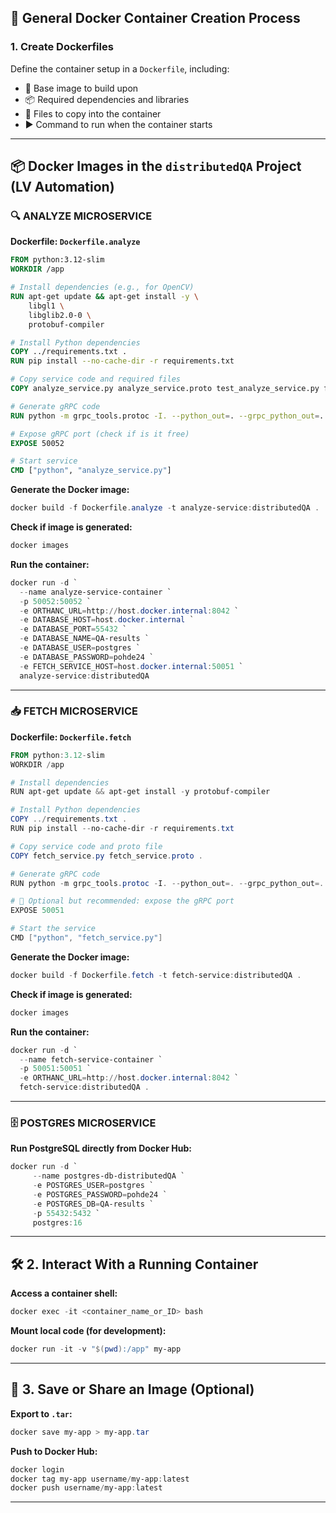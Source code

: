 ## 🐳 General Docker Container Creation Process

### 1. Create Dockerfiles

Define the container setup in a `Dockerfile`, including:
- 🧱 Base image to build upon
- 📦 Required dependencies and libraries
- 📁 Files to copy into the container
- ▶️ Command to run when the container starts

---

## 📦 Docker Images in the `distributedQA` Project (LV Automation)

### 🔍 ANALYZE MICROSERVICE

**Dockerfile: `Dockerfile.analyze`**
```Dockerfile
FROM python:3.12-slim
WORKDIR /app

# Install dependencies (e.g., for OpenCV)
RUN apt-get update && apt-get install -y \
    libgl1 \
    libglib2.0-0 \
    protobuf-compiler

# Install Python dependencies
COPY ../requirements.txt .
RUN pip install --no-cache-dir -r requirements.txt

# Copy service code and required files
COPY analyze_service.py analyze_service.proto test_analyze_service.py fetch_service.proto US_IQ_analysis3.py LUT_table_codes.py LUT_taulukko_lisaa.py probe-LUT.xls .

# Generate gRPC code
RUN python -m grpc_tools.protoc -I. --python_out=. --grpc_python_out=. analyze_service.proto fetch_service.proto

# Expose gRPC port (check if is it free)
EXPOSE 50052

# Start service
CMD ["python", "analyze_service.py"]
```

**Generate the Docker image:**
```PowerShell
docker build -f Dockerfile.analyze -t analyze-service:distributedQA .
```

**Check if image is generated:**
```PowerShell
docker images
```

**Run the container:**
```PowerShell
docker run -d `
  --name analyze-service-container `
  -p 50052:50052 `
  -e ORTHANC_URL=http://host.docker.internal:8042 `
  -e DATABASE_HOST=host.docker.internal `
  -e DATABASE_PORT=55432 `
  -e DATABASE_NAME=QA-results `
  -e DATABASE_USER=postgres `
  -e DATABASE_PASSWORD=pohde24 `
  -e FETCH_SERVICE_HOST=host.docker.internal:50051 `
  analyze-service:distributedQA
```

---

### 📥 FETCH MICROSERVICE

**Dockerfile: `Dockerfile.fetch`**
```PowerShell
FROM python:3.12-slim
WORKDIR /app

# Install dependencies
RUN apt-get update && apt-get install -y protobuf-compiler

# Install Python dependencies
COPY ../requirements.txt .
RUN pip install --no-cache-dir -r requirements.txt

# Copy service code and proto file
COPY fetch_service.py fetch_service.proto .

# Generate gRPC code
RUN python -m grpc_tools.protoc -I. --python_out=. --grpc_python_out=. fetch_service.proto

# 🔹 Optional but recommended: expose the gRPC port
EXPOSE 50051

# Start the service
CMD ["python", "fetch_service.py"]

```

**Generate the Docker image:**
```PowerShell
docker build -f Dockerfile.fetch -t fetch-service:distributedQA .
```

**Check if image is generated:**
```PowerShell
docker images
```

**Run the container:**
```PowerShell
docker run -d `
  --name fetch-service-container `
  -p 50051:50051 `
  -e ORTHANC_URL=http://host.docker.internal:8042 `
  fetch-service:distributedQA .
```

---

### 🗄️ POSTGRES MICROSERVICE

**Run PostgreSQL directly from Docker Hub:**
```PowerShell
docker run -d `
     --name postgres-db-distributedQA `
     -e POSTGRES_USER=postgres `
     -e POSTGRES_PASSWORD=pohde24 `
     -e POSTGRES_DB=QA-results `
     -p 55432:5432 `
     postgres:16
```

---

## 🛠️ 2. Interact With a Running Container

**Access a container shell:**
```PowerShell
docker exec -it <container_name_or_ID> bash
```

**Mount local code (for development):**
```PowerShell
docker run -it -v "$(pwd):/app" my-app
```

---

## 💾 3. Save or Share an Image (Optional)

**Export to `.tar`:**
```PowerShell
docker save my-app > my-app.tar
```

**Push to Docker Hub:**
```PowerShell
docker login
docker tag my-app username/my-app:latest
docker push username/my-app:latest
```

---

